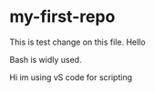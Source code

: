 # my-first-repo

This is test change on this file.
Hello 

Bash is widly used.

Hi im using vS code for scripting 

